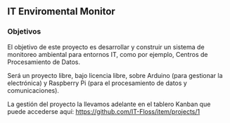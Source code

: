 ## IT Enviromental Monitor

### Objetivos

El objetivo de este proyecto es desarrollar y construir un sistema de monitoreo ambiental para entornos IT, como por ejemplo, Centros de Procesamiento de Datos.

Será un proyecto libre, bajo licencia libre, sobre Arduino (para gestionar la electrónica) y Raspberry Pi (para el procesamiento de datos y comunicaciones).

La gestión del proyecto la llevamos adelante en el tablero Kanban que puede accederse aquí: https://github.com/IT-Floss/item/projects/1
